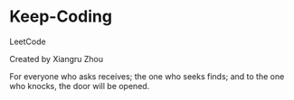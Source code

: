 # Keep-Coding
LeetCode

Created by Xiangru Zhou

For everyone who asks receives; the one who seeks finds; and to the one who knocks, the door will be opened.
